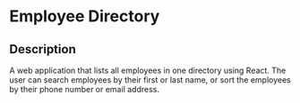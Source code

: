 # Employee Directory

## Description

A web application that lists all employees in one directory using React. The user can search employees by their first or last name, or sort the employees by their phone number or email address.